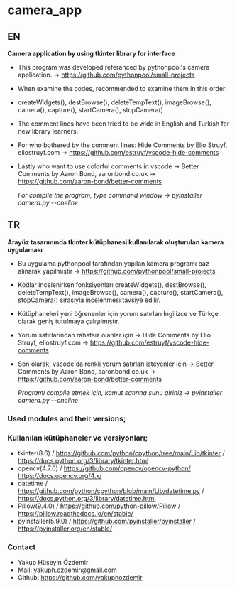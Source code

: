 # camera_app
## EN
**Camera application by using tkinter library for interface**

 - This program was developed referanced by pythonpool's camera application. -> https://github.com/pythonpool/small-projects
 - When examine the codes, recommended to examine them in this order: 
 - createWidgets(), destBrowse(), deleteTempText(), imageBrowse(), camera(), capture(), startCamera(), stopCamera()
 - The comment lines have been tried to be wide in English and Turkish for new library learners.
 - For who bothered by the comment lines: Hide Comments by Elio Struyf, eliostruyf.com -> https://github.com/estruyf/vscode-hide-comments
 - Lastly who want to use colorful comments in vscode -> Better Comments by Aaron Bond, aaronbond.co.uk -> https://github.com/aaron-bond/better-comments

    _For compile the program, type command window -> pyinstaller camera.py --oneline_

## TR
**Arayüz tasarımında tkinter kütüphanesi kullanılarak oluşturulan kamera uygulaması**

  - Bu uygulama pythonpool tarafından yapılan kamera programı baz alınarak yapılmıştır -> https://github.com/pythonpool/small-projects
  - Kodlar incelenirken fonksiyonları createWidgets(), destBrowse(), deleteTempText(), imageBrowse(), camera(), capture(), startCamera(), stopCamera() sırasıyla incelenmesi tavsiye edilir.
  - Kütüphaneleri yeni öğrenenler için yorum satırları İngilizce ve Türkçe olarak geniş tutulmaya çalışılmıştır. 
  - Yorum satırlarından rahatsız olanlar için -> Hide Comments by Elio Struyf, eliostruyf.com -> https://github.com/estruyf/vscode-hide-comments
  - Son olarak, vscode'da renkli yorum satırları isteyenler için -> Better Comments by Aaron Bond, aaronbond.co.uk -> https://github.com/aaron-bond/better-comments

    _Programı compile etmek için, komut satırına şunu giriniz -> pyinstaller camera.py --oneline_


### Used modules and their versions;
### Kullanılan kütüphaneler ve versiyonları;
 * tkinter(8.6) / https://github.com/python/cpython/tree/main/Lib/tkinter / https://docs.python.org/3/library/tkinter.html
 * opencv(4.7.0) / https://github.com/opencv/opencv-python/  https://docs.opencv.org/4.x/
 * datetime / https://github.com/python/cpython/blob/main/Lib/datetime.py / https://docs.python.org/3/library/datetime.html
 * Pillow(9.4.0) / https://github.com/python-pillow/Pillow / https://pillow.readthedocs.io/en/stable/
 * pyinstaller(5.9.0) / https://github.com/pyinstaller/pyinstaller / https://pyinstaller.org/en/stable/


### Contact 
- Yakup Hüseyin Özdemir
- Mail: yakuph.ozdemir@gmail.com
- Github: https://github.com/yakuphozdemir